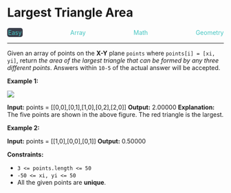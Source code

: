 # Largest Triangle Area

<div style="display: flex; justify-content: space-between; align-items: center">
<div style="color: #46c6c2;
padding: 2px; background-color: #3a3f4b; border-radius: 5px;">Easy</div>
<div style="color: #46c6c2">Array</div>
<div style="color: #46c6c2">Math</div>
<div style="color: #46c6c2">Geometry</div>
</div>

---

Given an array of points on the **X-Y** plane `points` where `points[i] = [xi, yi]`, return _the area of the largest triangle that can be formed by any three different points_. Answers within `10-5` of the actual answer will be accepted.

**Example 1:**

![](https://s3-lc-upload.s3.amazonaws.com/uploads/2018/04/04/1027.png)

**Input:** points = \[\[0,0\],\[0,1\],\[1,0\],\[0,2\],\[2,0\]\]
**Output:** 2.00000
**Explanation:** The five points are shown in the above figure. The red triangle is the largest.

**Example 2:**

**Input:** points = \[\[1,0\],\[0,0\],\[0,1\]\]
**Output:** 0.50000

**Constraints:**

*   `3 <= points.length <= 50`
*   `-50 <= xi, yi <= 50`
*   All the given points are **unique**.